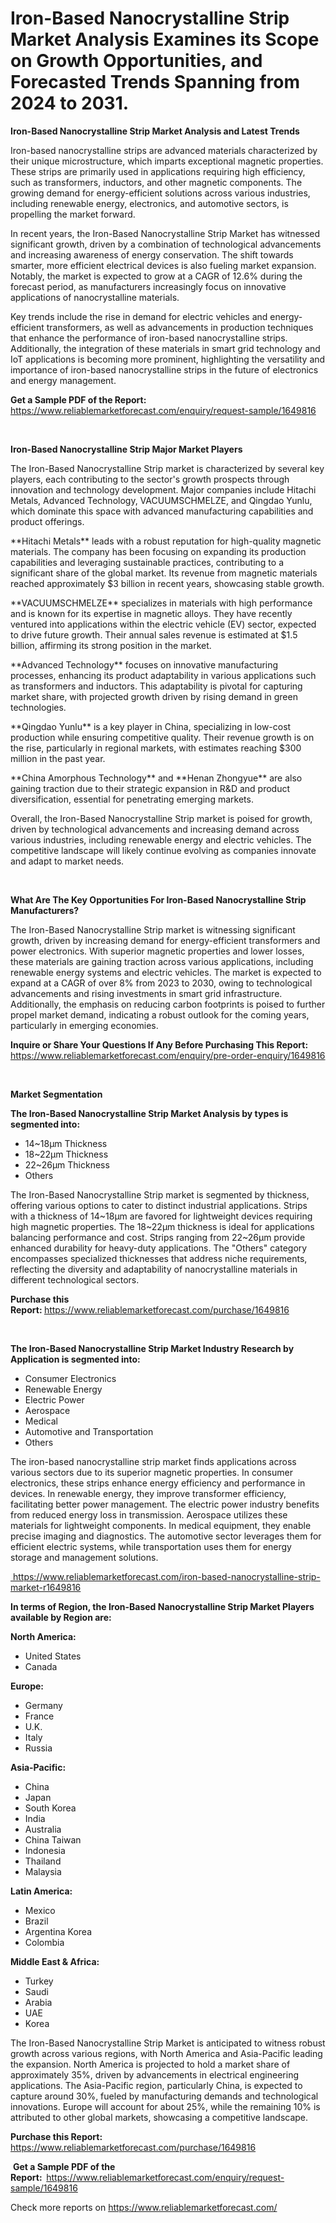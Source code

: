 <p><h1>Iron-Based Nanocrystalline Strip Market Analysis Examines its Scope on Growth Opportunities, and Forecasted Trends Spanning from 2024 to 2031.</h1></p><p><strong>Iron-Based Nanocrystalline Strip Market Analysis and Latest Trends</strong></p>
<p><p>Iron-based nanocrystalline strips are advanced materials characterized by their unique microstructure, which imparts exceptional magnetic properties. These strips are primarily used in applications requiring high efficiency, such as transformers, inductors, and other magnetic components. The growing demand for energy-efficient solutions across various industries, including renewable energy, electronics, and automotive sectors, is propelling the market forward.</p><p>In recent years, the Iron-Based Nanocrystalline Strip Market has witnessed significant growth, driven by a combination of technological advancements and increasing awareness of energy conservation. The shift towards smarter, more efficient electrical devices is also fueling market expansion. Notably, the market is expected to grow at a CAGR of 12.6% during the forecast period, as manufacturers increasingly focus on innovative applications of nanocrystalline materials. </p><p>Key trends include the rise in demand for electric vehicles and energy-efficient transformers, as well as advancements in production techniques that enhance the performance of iron-based nanocrystalline strips. Additionally, the integration of these materials in smart grid technology and IoT applications is becoming more prominent, highlighting the versatility and importance of iron-based nanocrystalline strips in the future of electronics and energy management.</p></p>
<p><strong>Get a Sample PDF of the Report:&nbsp;</strong> <a href="https://www.reliablemarketforecast.com/enquiry/request-sample/1649816?utm_campaign=1929&utm_medium=2&utm_source=Github&utm_content=ia&utm_term=29122024&utm_id=iron-based-nanocrystalline-strip">https://www.reliablemarketforecast.com/enquiry/request-sample/1649816</a></p>
<p>&nbsp;</p>
<p><strong>Iron-Based Nanocrystalline Strip Major Market Players</strong></p>
<p><p>The Iron-Based Nanocrystalline Strip market is characterized by several key players, each contributing to the sector's growth prospects through innovation and technology development. Major companies include Hitachi Metals, Advanced Technology, VACUUMSCHMELZE, and Qingdao Yunlu, which dominate this space with advanced manufacturing capabilities and product offerings.</p><p>**Hitachi Metals** leads with a robust reputation for high-quality magnetic materials. The company has been focusing on expanding its production capabilities and leveraging sustainable practices, contributing to a significant share of the global market. Its revenue from magnetic materials reached approximately $3 billion in recent years, showcasing stable growth.</p><p>**VACUUMSCHMELZE** specializes in materials with high performance and is known for its expertise in magnetic alloys. They have recently ventured into applications within the electric vehicle (EV) sector, expected to drive future growth. Their annual sales revenue is estimated at $1.5 billion, affirming its strong position in the market.</p><p>**Advanced Technology** focuses on innovative manufacturing processes, enhancing its product adaptability in various applications such as transformers and inductors. This adaptability is pivotal for capturing market share, with projected growth driven by rising demand in green technologies.</p><p>**Qingdao Yunlu** is a key player in China, specializing in low-cost production while ensuring competitive quality. Their revenue growth is on the rise, particularly in regional markets, with estimates reaching $300 million in the past year.</p><p>**China Amorphous Technology** and **Henan Zhongyue** are also gaining traction due to their strategic expansion in R&D and product diversification, essential for penetrating emerging markets.</p><p>Overall, the Iron-Based Nanocrystalline Strip market is poised for growth, driven by technological advancements and increasing demand across various industries, including renewable energy and electric vehicles. The competitive landscape will likely continue evolving as companies innovate and adapt to market needs.</p></p>
<p>&nbsp;</p>
<p><strong>What Are The Key Opportunities For Iron-Based Nanocrystalline Strip Manufacturers?</strong></p>
<p><p>The Iron-Based Nanocrystalline Strip market is witnessing significant growth, driven by increasing demand for energy-efficient transformers and power electronics. With superior magnetic properties and lower losses, these materials are gaining traction across various applications, including renewable energy systems and electric vehicles. The market is expected to expand at a CAGR of over 8% from 2023 to 2030, owing to technological advancements and rising investments in smart grid infrastructure. Additionally, the emphasis on reducing carbon footprints is poised to further propel market demand, indicating a robust outlook for the coming years, particularly in emerging economies.</p></p>
<p><strong>Inquire or Share Your Questions If Any Before Purchasing This Report:</strong> <a href="https://www.reliablemarketforecast.com/enquiry/pre-order-enquiry/1649816?utm_campaign=1929&utm_medium=2&utm_source=Github&utm_content=ia&utm_term=29122024&utm_id=iron-based-nanocrystalline-strip">https://www.reliablemarketforecast.com/enquiry/pre-order-enquiry/1649816</a></p>
<p>&nbsp;</p>
<p><strong>Market Segmentation</strong></p>
<p><strong>The Iron-Based Nanocrystalline Strip Market Analysis by types is segmented into:</strong></p>
<p><ul><li>14~18μm Thickness</li><li>18~22μm Thickness</li><li>22~26μm Thickness</li><li>Others</li></ul></p>
<p><p>The Iron-Based Nanocrystalline Strip market is segmented by thickness, offering various options to cater to distinct industrial applications. Strips with a thickness of 14~18μm are favored for lightweight devices requiring high magnetic properties. The 18~22μm thickness is ideal for applications balancing performance and cost. Strips ranging from 22~26μm provide enhanced durability for heavy-duty applications. The "Others" category encompasses specialized thicknesses that address niche requirements, reflecting the diversity and adaptability of nanocrystalline materials in different technological sectors.</p></p>
<p><strong>Purchase this Report:&nbsp;</strong><a href="https://www.reliablemarketforecast.com/purchase/1649816?utm_campaign=1929&utm_medium=2&utm_source=Github&utm_content=ia&utm_term=29122024&utm_id=iron-based-nanocrystalline-strip">https://www.reliablemarketforecast.com/purchase/1649816</a></p>
<p>&nbsp;</p>
<p><strong>The Iron-Based Nanocrystalline Strip Market Industry Research by Application is segmented into:</strong></p>
<p><ul><li>Consumer Electronics</li><li>Renewable Energy</li><li>Electric Power</li><li>Aerospace</li><li>Medical</li><li>Automotive and Transportation</li><li>Others</li></ul></p>
<p><p>The iron-based nanocrystalline strip market finds applications across various sectors due to its superior magnetic properties. In consumer electronics, these strips enhance energy efficiency and performance in devices. In renewable energy, they improve transformer efficiency, facilitating better power management. The electric power industry benefits from reduced energy loss in transmission. Aerospace utilizes these materials for lightweight components. In medical equipment, they enable precise imaging and diagnostics. The automotive sector leverages them for efficient electric systems, while transportation uses them for energy storage and management solutions.</p></p>
<p><a href="https://www.reliablemarketforecast.com/iron-based-nanocrystalline-strip-market-r1649816?utm_campaign=1929&utm_medium=2&utm_source=Github&utm_content=ia&utm_term=29122024&utm_id=iron-based-nanocrystalline-strip">&nbsp;https://www.reliablemarketforecast.com/iron-based-nanocrystalline-strip-market-r1649816</a></p>
<p><strong>In terms of Region, the Iron-Based Nanocrystalline Strip Market Players available by Region are:</strong></p>
<p>
    <p> <strong> North America: </strong>
        <ul>
            <li>United States</li>
            <li>Canada</li>
        </ul>
        </p> 
    <p> <strong> Europe: </strong>
        <ul>
            <li>Germany</li>
            <li>France</li>
            <li>U.K.</li>
            <li>Italy</li>
            <li>Russia</li>
        </ul>
        </p> 
    <p> <strong> Asia-Pacific: </strong>
        <ul>
            <li>China</li>
            <li>Japan</li>
            <li>South Korea</li>
            <li>India</li>
            <li>Australia</li>
            <li>China Taiwan</li>
            <li>Indonesia</li>
            <li>Thailand</li>
            <li>Malaysia</li>
        </ul>
        </p> 
    <p> <strong> Latin America: </strong>
        <ul>
            <li>Mexico</li>
            <li>Brazil</li>
            <li>Argentina Korea</li>
            <li>Colombia</li>
        </ul>
        </p> 
    <p> <strong> Middle East & Africa: </strong>
        <ul>
            <li>Turkey</li>
            <li>Saudi</li>
            <li>Arabia</li>
            <li>UAE</li>
            <li>Korea</li>
        </ul>
    </p>
    </p>
<p><p>The Iron-Based Nanocrystalline Strip Market is anticipated to witness robust growth across various regions, with North America and Asia-Pacific leading the expansion. North America is projected to hold a market share of approximately 35%, driven by advancements in electrical engineering applications. The Asia-Pacific region, particularly China, is expected to capture around 30%, fueled by manufacturing demands and technological innovations. Europe will account for about 25%, while the remaining 10% is attributed to other global markets, showcasing a competitive landscape.</p></p>
<p><strong>Purchase this Report: </strong><a href="https://www.reliablemarketforecast.com/purchase/1649816?utm_campaign=1929&utm_medium=2&utm_source=Github&utm_content=ia&utm_term=29122024&utm_id=iron-based-nanocrystalline-strip">https://www.reliablemarketforecast.com/purchase/1649816</a></p>
<p>&nbsp;<strong>Get a Sample PDF of the Report:&nbsp;&nbsp;</strong><a href="https://www.reliablemarketforecast.com/enquiry/request-sample/1649816?utm_campaign=1929&utm_medium=2&utm_source=Github&utm_content=ia&utm_term=29122024&utm_id=iron-based-nanocrystalline-strip">https://www.reliablemarketforecast.com/enquiry/request-sample/1649816</a></p>
<p><strong></strong></p>
<p>Check more reports on <a href="https://www.reliablemarketforecast.com/?utm_campaign=1929&utm_medium=2&utm_source=Github&utm_content=ia&utm_term=29122024&utm_id=iron-based-nanocrystalline-strip">https://www.reliablemarketforecast.com/</a></p>